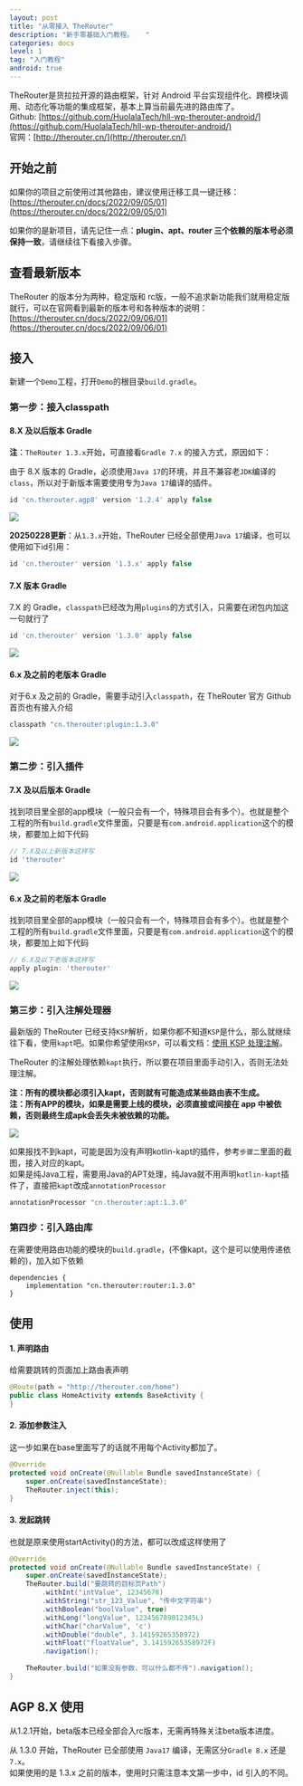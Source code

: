 ```yaml
---
layout: post
title: "从零接入 TheRouter"
description: "新手零基础入门教程。   "
categories: docs  
level: 1
tag: "入门教程" 
android: true
---
```


TheRouter是货拉拉开源的路由框架，针对 Android 平台实现组件化、跨模块调用、动态化等功能的集成框架，基本上算当前最先进的路由库了。   
Github: [https://github.com/HuolalaTech/hll-wp-therouter-android/](https://github.com/HuolalaTech/hll-wp-therouter-android/)   
官网：[http://therouter.cn/](http://therouter.cn/)  

  
## 开始之前

如果你的项目之前使用过其他路由，建议使用迁移工具一键迁移： [https://therouter.cn/docs/2022/09/05/01](https://therouter.cn/docs/2022/09/05/01)   

如果你的是新项目，请先记住一点：**plugin、apt、router 三个依赖的版本号必须保持一致**，请继续往下看接入步骤。   


## 查看最新版本

TheRouter 的版本分为两种，稳定版和 rc版，一般不追求新功能我们就用稳定版就行，可以在官网看到最新的版本号和各种版本的说明：[https://therouter.cn/docs/2022/09/06/01](https://therouter.cn/docs/2022/09/06/01)  

## 接入

新建一个`Demo`工程，打开`Demo`的根目录`build.gradle`。

### 第一步：接入classpath

####  8.X 及以后版本 Gradle


**注**：`TheRouter 1.3.x`开始，可直接看`Gradle 7.x` 的接入方式，原因如下：    

由于 8.X 版本的 Gradle，必须使用`Java 17`的环境，并且不兼容老`JDK`编译的`class`，所以对于新版本需要使用专为`Java 17`编译的插件。   

```groovy
id 'cn.therouter.agp8' version '1.2.4' apply false
```

<img src="{{site.cdn}}/img/image/1.png" class="blog-img">


**20250228更新**：从`1.3.x`开始，TheRouter 已经全部使用`Java 17`编译，也可以使用如下id引用：

```groovy
id 'cn.therouter' version '1.3.x' apply false
```


####  7.X 版本 Gradle

7.X 的 Gradle，`classpath`已经改为用`plugins`的方式引入，只需要在闭包内加这一句就行了

```groovy
id 'cn.therouter' version '1.3.0' apply false
```

<img src="{{site.cdn}}/img/image/2.jpg" class="blog-img">

#### 6.x 及之前的老版本 Gradle

对于6.x 及之前的  Gradle，需要手动引入`classpath`，在 TheRouter 官方 Github 首页也有接入介绍

```groovy
classpath "cn.therouter:plugin:1.3.0"
```

<img src="{{site.cdn}}/img/image/3.jpg" class="blog-img">
  


### 第二步：引入插件

####  7.X 及以后版本 Gradle

找到项目里全部的app模块（一般只会有一个，特殊项目会有多个）。也就是整个工程的所有`build.gradle`文件里面，只要是有`com.android.application`这个的模块，都要加上如下代码

```groovy
// 7.X及以上新版本这样写
id 'therouter'
```

<img src="{{site.cdn}}/img/image/4.jpg" class="blog-img">

#### 6.x 及之前的老版本 Gradle

找到项目里全部的app模块（一般只会有一个，特殊项目会有多个）。也就是整个工程的所有`build.gradle`文件里面，只要是有`com.android.application`这个的模块，都要加上如下代码

```groovy
// 6.X及以下老版本这样写
apply plugin: 'therouter'
```

<img src="{{site.cdn}}/img/image/5.jpg" class="blog-img">



### 第三步：引入注解处理器

最新版的 TheRouter 已经支持`KSP`解析，如果你都不知道`KSP`是什么，那么就继续往下看，使用`kapt`吧。如果你希望使用`KSP`，可以看文档：[使用 KSP 处理注解](https://therouter.cn/docs/2023/05/15/01)。  
  
TheRouter 的注解处理依赖`kapt`执行，所以要在项目里面手动引入，否则无法处理注解。  

**注：所有的模块都必须引入kapt，否则就有可能造成某些路由表不生成。**  
**注：所有APP的模块，如果是需要上线的模块，必须直接或间接在 app 中被依赖，否则最终生成apk会丢失未被依赖的功能。**  

<img src="{{site.cdn}}/img/image/6.jpg" class="blog-img">

如果报找不到kapt，可能是因为没有声明kotlin-kapt的插件，参考`步骤二`里面的截图，接入对应的kapt。  
如果是纯Java工程，需要用Java的APT处理，纯Java就不用声明`kotlin-kapt`插件了，直接把`kapt`改成`annotationProcessor`


```groovy
annotationProcessor "cn.therouter:apt:1.3.0"
```

### 第四步：引入路由库

在需要使用路由功能的模块的`build.gradle`，(不像kapt，这个是可以使用传递依赖的)，加入如下依赖  

```
dependencies {
    implementation "cn.therouter:router:1.3.0"
}
```


## 使用

#### 1. 声明路由

给需要跳转的页面加上路由表声明

```java
@Route(path = "http://therouter.com/home")
public class HomeActivity extends BaseActivity {
}
```

#### 2. 添加参数注入

这一步如果在base里面写了的话就不用每个Activity都加了。

```java
@Override
protected void onCreate(@Nullable Bundle savedInstanceState) {
    super.onCreate(savedInstanceState);
    TheRouter.inject(this);
}
```

#### 3. 发起跳转

也就是原来使用startActivity()的方法，都可以改成这样使用了

```java
@Override
protected void onCreate(@Nullable Bundle savedInstanceState) {
    super.onCreate(savedInstanceState);
    TheRouter.build("要跳转的目标页Path")
        .withInt("intValue", 12345678) 
        .withString("str_123_Value", "传中文字符串")
        .withBoolean("boolValue", true)
        .withLong("longValue", 123456789012345L)
        .withChar("charValue", 'c')
        .withDouble("double", 3.14159265358972)
        .withFloat("floatValue", 3.14159265358972F)
        .navigation();
        
    TheRouter.build("如果没有参数，可以什么都不传").navigation();
}
```

## AGP 8.X 使用

从1.2.1开始，beta版本已经全部合入rc版本，无需再特殊关注beta版本进度。       

从 1.3.0 开始，TheRouter 已全部使用 `Java17` 编译，无需区分`Gradle 8.x` 还是`7.x`。  
如果使用的是 1.3.x 之前的版本，使用时只需注意本文第一步中，id 引入的不同。   


  

